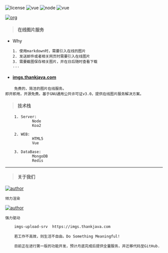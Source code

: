 ![license](https://img.shields.io/badge/license-GNU-100000.svg)
![vue](https://img.shields.io/badge/>-vue-lightred.svg)
![node](https://img.shields.io/badge/>-nodejs-green.svg)
![vue](https://img.shields.io/badge/>-koa2-blue.svg)

[![org](https://img.shields.io/badge/org-@LazyKoala-yellow.svg)](https://github.com/lazy-koala/)
> #### 在线图片服务

- Why

    ```
    1. 使用markdown时，需要引入在线的图片
    2. 发送邮件或者相关网页时需要引入在线图片
    3. 需要截图保存相关图片，并在日后随时查看下载
    ...
    ```

- #### [imgs.thankjava.com](https://imgs.thankjava.com)
```
    免费的，简洁的图片在线服务。
即开即用，开源免费。基于GNU通用公共许可证v3.0，提供在线图片服务解决方案。
```

> #### 技术栈
```
    1. Server:
            Node
            Koa2
            
    2. WEB:
            HTML5
            Vue
            
    3. DataBase:
            MongoDB
            Redis
```
---    
> #### 关于我们
[![author](https://img.shields.io/badge/author-@qazyuan-blue.svg)](https://github.com/qazyuan/)
```
倾力渲染
```

[![author](https://img.shields.io/badge/author-@thankjava-blue.svg)](https://github.com/thankjava/)
```
强力驱动
```

```
    imgs-upload-srv  https://imgs.thankjava.com

    若工作不高效，则生活不自由。Do Something Meaningful!
    
    目前正在进行第一版的功能开发，预计月底完成后提供全量服务，并迁移代码至GitHub.
```
